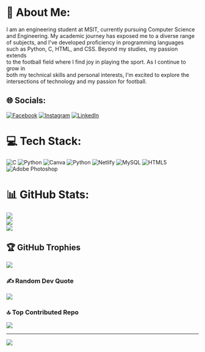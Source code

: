 # 💫 About Me:
I am an engineering student at MSIT, currently pursuing Computer Science<br>and Engineering. My academic journey has exposed me to a diverse range<br>of subjects, and I've developed proficiency in programming languages<br>such as Python, C, HTML, and CSS. Beyond my studies, my passion extends<br>to the football field where I find joy in playing the sport. As I continue to grow in<br>both my technical skills and personal interests, I'm excited to explore the<br>intersections of technology and my passion for football.


## 🌐 Socials:
[![Facebook](https://img.shields.io/badge/Facebook-%231877F2.svg?logo=Facebook&logoColor=white)](https://facebook.com/https://www.facebook.com/profile.php?id=100068791870886) [![Instagram](https://img.shields.io/badge/Instagram-%23E4405F.svg?logo=Instagram&logoColor=white)](https://instagram.com/https://www.instagram.com/sahilkumarsingh_07) [![LinkedIn](https://img.shields.io/badge/LinkedIn-%230077B5.svg?logo=linkedin&logoColor=white)](https://linkedin.com/in/https://www.linkedin.com/in/sahil-kumar-singh-664549244) 

# 💻 Tech Stack:
![C](https://img.shields.io/badge/c-%2300599C.svg?style=for-the-badge&logo=c&logoColor=white) ![Python](https://img.shields.io/badge/python-3670A0?style=for-the-badge&logo=python&logoColor=ffdd54) ![Canva](https://img.shields.io/badge/Canva-%2300C4CC.svg?style=for-the-badge&logo=Canva&logoColor=white) ![Python](https://img.shields.io/badge/python-3670A0?style=for-the-badge&logo=python&logoColor=ffdd54) ![Netlify](https://img.shields.io/badge/netlify-%23000000.svg?style=for-the-badge&logo=netlify&logoColor=#00C7B7) ![MySQL](https://img.shields.io/badge/mysql-%2300f.svg?style=for-the-badge&logo=mysql&logoColor=white) ![HTML5](https://img.shields.io/badge/html5-%23E34F26.svg?style=for-the-badge&logo=html5&logoColor=white) ![Adobe Photoshop](https://img.shields.io/badge/adobephotoshop-%2331A8FF.svg?style=for-the-badge&logo=adobephotoshop&logoColor=white)
# 📊 GitHub Stats:
![](https://github-readme-stats.vercel.app/api?username=Savi-07&theme=dark&hide_border=false&include_all_commits=false&count_private=false)<br/>
![](https://github-readme-streak-stats.herokuapp.com/?user=Savi-07&theme=dark&hide_border=false)<br/>
![](https://github-readme-stats.vercel.app/api/top-langs/?username=Savi-07&theme=dark&hide_border=false&include_all_commits=false&count_private=false&layout=compact)

## 🏆 GitHub Trophies
![](https://github-profile-trophy.vercel.app/?username=Savi-07&theme=radical&no-frame=false&no-bg=true&margin-w=4)

### ✍️ Random Dev Quote
![](https://quotes-github-readme.vercel.app/api?type=horizontal&theme=radical)

### 🔝 Top Contributed Repo
![](https://github-contributor-stats.vercel.app/api?username=Savi-07&limit=5&theme=dark&combine_all_yearly_contributions=true)

---
[![](https://visitcount.itsvg.in/api?id=Savi-07&icon=0&color=0)](https://visitcount.itsvg.in)

<!-- Proudly created with GPRM ( https://gprm.itsvg.in ) -->
